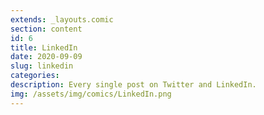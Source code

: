 ```yaml
---
extends: _layouts.comic
section: content
id: 6
title: LinkedIn
date: 2020-09-09
slug: linkedin
categories:
description: Every single post on Twitter and LinkedIn.
img: /assets/img/comics/LinkedIn.png
---
```

